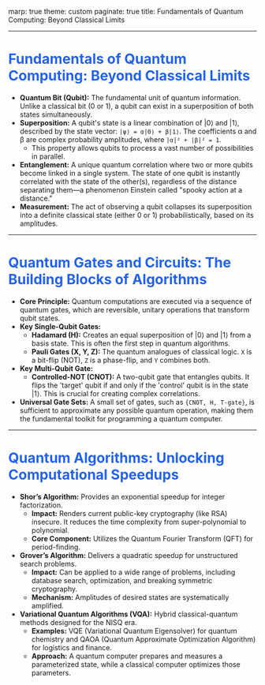 marp: true
theme: custom
paginate: true
title: Fundamentals of Quantum Computing: Beyond Classical Limits

---

<style>

section {
  background: #ffffff;
  color: #1f2937;
  font-family: Inter, sans-serif;
}

h1, h2, h3, h4, h5, h6 {
  color: #2563eb;
  font-family: Inter, sans-serif;
}

a {
  color: #7c3aed;
}

blockquote {
  border-left: 4px solid #2563eb;
  background: rgba(0, 0, 0, 0.05);
}

</style>

# Fundamentals of Quantum Computing: Beyond Classical Limits

*   **Quantum Bit (Qubit):** The fundamental unit of quantum information. Unlike a classical bit (0 or 1), a qubit can exist in a superposition of both states simultaneously.
*   **Superposition:** A qubit's state is a linear combination of |0⟩ and |1⟩, described by the state vector: `|ψ⟩ = α|0⟩ + β|1⟩`. The coefficients α and β are complex probability amplitudes, where `|α|² + |β|² = 1`.
    *   This property allows qubits to process a vast number of possibilities in parallel.
*   **Entanglement:** A unique quantum correlation where two or more qubits become linked in a single system. The state of one qubit is instantly correlated with the state of the other(s), regardless of the distance separating them—a phenomenon Einstein called "spooky action at a distance."
*   **Measurement:** The act of observing a qubit collapses its superposition into a definite classical state (either 0 or 1) probabilistically, based on its amplitudes.

<!-- Start by contrasting the qubit with the classical bit to ground the audience. Emphasize that superposition and entanglement are the two core principles that give quantum computing its power. The state space of N qubits is 2^N, which grows exponentially, unlike the linear growth (N) for classical bits. This exponential workspace is key to quantum advantage. -->

---

# Quantum Gates and Circuits: The Building Blocks of Algorithms

*   **Core Principle:** Quantum computations are executed via a sequence of quantum gates, which are reversible, unitary operations that transform qubit states.
*   **Key Single-Qubit Gates:**
    *   **Hadamard (H):** Creates an equal superposition of |0⟩ and |1⟩ from a basis state. This is often the first step in quantum algorithms.
    *   **Pauli Gates (X, Y, Z):** The quantum analogues of classical logic. `X` is a bit-flip (NOT), `Z` is a phase-flip, and `Y` combines both.
*   **Key Multi-Qubit Gate:**
    *   **Controlled-NOT (CNOT):** A two-qubit gate that entangles qubits. It flips the 'target' qubit if and only if the 'control' qubit is in the state |1⟩. This is crucial for creating complex correlations.
*   **Universal Gate Sets:** A small set of gates, such as `{CNOT, H, T-gate}`, is sufficient to approximate any possible quantum operation, making them the fundamental toolkit for programming a quantum computer.

<!-- Use the analogy of a classical circuit, but highlight the key difference of reversibility—quantum operations can always be run backward. The CNOT gate is arguably the most important two-qubit gate, as it is the primary mechanism for creating and manipulating entanglement, which is essential for most powerful algorithms. -->

---

# Quantum Algorithms: Unlocking Computational Speedups

*   **Shor’s Algorithm:** Provides an exponential speedup for integer factorization.
    *   **Impact:** Renders current public-key cryptography (like RSA) insecure. It reduces the time complexity from super-polynomial to polynomial.
    *   **Core Component:** Utilizes the Quantum Fourier Transform (QFT) for period-finding.
*   **Grover’s Algorithm:** Delivers a quadratic speedup for unstructured search problems.
    *   **Impact:** Can be applied to a wide range of problems, including database search, optimization, and breaking symmetric cryptography.
    *   **Mechanism:** Amplitudes of desired states are systematically amplified.
*   **Variational Quantum Algorithms (VQA):** Hybrid classical-quantum methods designed for the NISQ era.
    *   **Examples:** VQE (Variational Quantum Eigensolver) for quantum chemistry and QAOA (Quantum Approximate Optimization Algorithm) for logistics and finance.
    *   **Approach:** A quantum computer prepares and measures a parameterized state, while a classical computer optimizes those parameters.

<!-- Clarify that quantum computers are not universally faster; they excel at specific tasks. Shor's algorithm is the 'killer app' that catalyzed the field. Grover's offers a more modest but broadly applicable speedup. VQAs are critical because they represent the most promising path to achieving quantum advantage on today's noisy, intermediate-scale hardware. -->